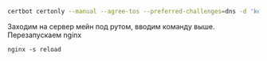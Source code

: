 
```bash
certbot certonly --manual --agree-tos --preferred-challenges=dns -d 'kottofey.ru' -d '*.kottofey.ru' --server https://acme-v02.api.letsencrypt.org/directory
```


Заходим на сервер мейн под рутом, вводим команду выше. Перезапускаем nginx 
```shell
nginx -s reload
```
